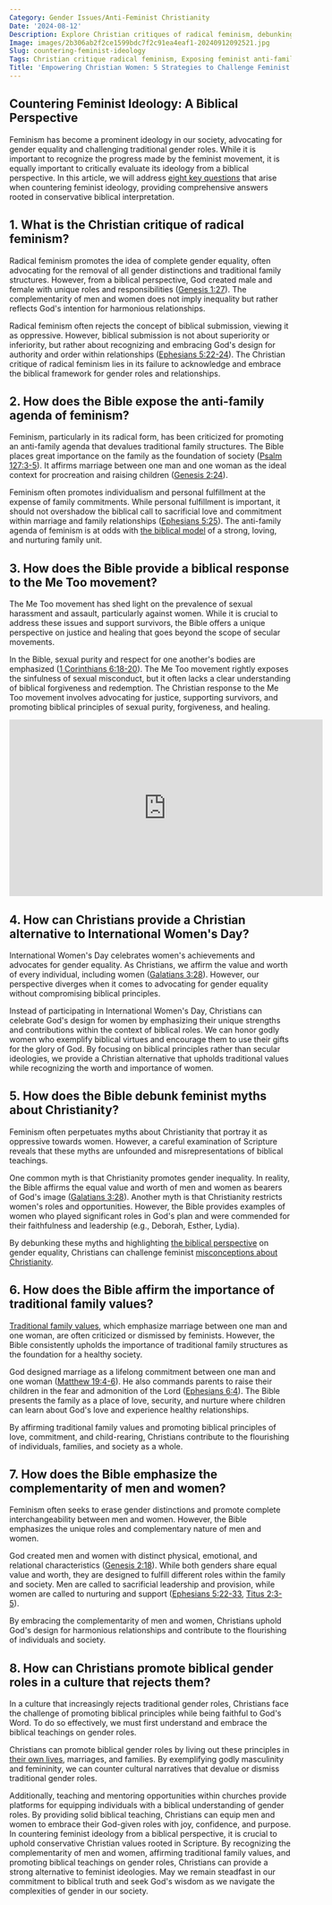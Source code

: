 ```yaml
---
Category: Gender Issues/Anti-Feminist Christianity
Date: '2024-08-12'
Description: Explore Christian critiques of radical feminism, debunking feminist myths through a biblical lens, and providing an alternative perspective on International Women's Day in this insightful article.
Image: images/2b306ab2f2ce1599bdc7f2c91ea4eaf1-20240912092521.jpg
Slug: countering-feminist-ideology
Tags: Christian critique radical feminism, Exposing feminist anti-family agenda, Biblical response Me Too movement, Christian alternative International Women's Day, Debunking feminist myths Christianity
Title: 'Empowering Christian Women: 5 Strategies to Challenge Feminist Ideology'
---
```


## Countering Feminist Ideology: A Biblical Perspective
Feminism has become a prominent ideology in our society, advocating for gender equality and challenging traditional gender roles. While it is important to recognize the progress made by the feminist movement, it is equally important to critically evaluate its ideology from a biblical perspective. In this article, we will address [eight key questions](/biblical-womanhood) that arise when countering feminist ideology, providing comprehensive answers rooted in conservative biblical interpretation.

## 1. What is the Christian critique of radical feminism?
Radical feminism promotes the idea of complete gender equality, often advocating for the removal of all gender distinctions and traditional family structures. However, from a biblical perspective, God created male and female with unique roles and responsibilities ([Genesis 1:27](https://www.bibleref.com/Genesis/1/Genesis-1-27.html)). The complementarity of men and women does not imply inequality but rather reflects God's intention for harmonious relationships.

Radical feminism often rejects the concept of biblical submission, viewing it as oppressive. However, biblical submission is not about superiority or inferiority, but rather about recognizing and embracing God's design for authority and order within relationships ([Ephesians 5:22-24](https://www.bibleref.com/Ephesians/5/Ephesians-5-22.html)). The Christian critique of radical feminism lies in its failure to acknowledge and embrace the biblical framework for gender roles and relationships.

## 2. How does the Bible expose the anti-family agenda of feminism?
Feminism, particularly in its radical form, has been criticized for promoting an anti-family agenda that devalues traditional family structures. The Bible places great importance on the family as the foundation of society ([Psalm 127:3-5](https://www.bibleref.com/Psalm/127/Psalm-127-3.html)). It affirms marriage between one man and one woman as the ideal context for procreation and raising children ([Genesis 2:24](https://www.bibleref.com/Genesis/2/Genesis-2-24.html)).

Feminism often promotes individualism and personal fulfillment at the expense of family commitments. While personal fulfillment is important, it should not overshadow the biblical call to sacrificial love and commitment within marriage and family relationships ([Ephesians 5:25](https://www.bibleref.com/Ephesians/5/Ephesians-5-25.html)). The anti-family agenda of feminism is at odds with [the biblical model](/biblical-marriage-hierarchy) of a strong, loving, and nurturing family unit.

## 3. How does the Bible provide a biblical response to the Me Too movement?
The Me Too movement has shed light on the prevalence of sexual harassment and assault, particularly against women. While it is crucial to address these issues and support survivors, the Bible offers a unique perspective on justice and healing that goes beyond the scope of secular movements.

In the Bible, sexual purity and respect for one another's bodies are emphasized ([1 Corinthians 6:18-20](https://www.bibleref.com/1-Corinthians/6/1-Corinthians-6-18.html)). The Me Too movement rightly exposes the sinfulness of sexual misconduct, but it often lacks a clear understanding of biblical forgiveness and redemption. The Christian response to the Me Too movement involves advocating for justice, supporting survivors, and promoting biblical principles of sexual purity, forgiveness, and healing.


<iframe width="560" height="315" src="https://www.youtube.com/embed/BLr4CrX9NUs" frameborder="0" allow="autoplay; encrypted-media" allowfullscreen></iframe>


## 4. How can Christians provide a Christian alternative to International Women's Day?
International Women's Day celebrates women's achievements and advocates for gender equality. As Christians, we affirm the value and worth of every individual, including women ([Galatians 3:28](https://www.bibleref.com/Galatians/3/Galatians-3-28.html)). However, our perspective diverges when it comes to advocating for gender equality without compromising biblical principles.

Instead of participating in International Women's Day, Christians can celebrate God's design for women by emphasizing their unique strengths and contributions within the context of biblical roles. We can honor godly women who exemplify biblical virtues and encourage them to use their gifts for the glory of God. By focusing on biblical principles rather than secular ideologies, we provide a Christian alternative that upholds traditional values while recognizing the worth and importance of women.

## 5. How does the Bible debunk feminist myths about Christianity?
Feminism often perpetuates myths about Christianity that portray it as oppressive towards women. However, a careful examination of Scripture reveals that these myths are unfounded and misrepresentations of biblical teachings.

One common myth is that Christianity promotes gender inequality. In reality, the Bible affirms the equal value and worth of men and women as bearers of God's image ([Galatians 3:28](https://www.bibleref.com/Galatians/3/Galatians-3-28.html)). Another myth is that Christianity restricts women's roles and opportunities. However, the Bible provides examples of women who played significant roles in God's plan and were commended for their faithfulness and leadership (e.g., Deborah, Esther, Lydia).

By debunking these myths and highlighting [the biblical perspective](/restricting-divorce-grounds) on gender equality, Christians can challenge feminist [misconceptions about Christianity](/debunking-5-common-myths-about-christianity).

## 6. How does the Bible affirm the importance of traditional family values?
[Traditional family values](/uk-christian-identity), which emphasize marriage between one man and one woman, are often criticized or dismissed by feminists. However, the Bible consistently upholds the importance of traditional family structures as the foundation for a healthy society.

God designed marriage as a lifelong commitment between one man and one woman ([Matthew 19:4-6](https://www.bibleref.com/Matthew/19/Matthew-19-4.html)). He also commands parents to raise their children in the fear and admonition of the Lord ([Ephesians 6:4](https://www.bibleref.com/Ephesians/6/Ephesians-6-4.html)). The Bible presents the family as a place of love, security, and nurture where children can learn about God's love and experience healthy relationships.

By affirming traditional family values and promoting biblical principles of love, commitment, and child-rearing, Christians contribute to the flourishing of individuals, families, and society as a whole.

## 7. How does the Bible emphasize the complementarity of men and women?
Feminism often seeks to erase gender distinctions and promote complete interchangeability between men and women. However, the Bible emphasizes the unique roles and complementary nature of men and women.

God created men and women with distinct physical, emotional, and relational characteristics ([Genesis 2:18](https://www.bibleref.com/Genesis/2/Genesis-2-18.html)). While both genders share equal value and worth, they are designed to fulfill different roles within the family and society. Men are called to sacrificial leadership and provision, while women are called to nurturing and support ([Ephesians 5:22-33](https://www.bibleref.com/Ephesians/5/Ephesians-5-22.html), [Titus 2:3-5](https://www.bibleref.com/Titus/2/Titus-2-3.html)).

By embracing the complementarity of men and women, Christians uphold God's design for harmonious relationships and contribute to the flourishing of individuals and society.

## 8. How can Christians promote biblical gender roles in a culture that rejects them?
In a culture that increasingly rejects traditional gender roles, Christians face the challenge of promoting biblical principles while being faithful to God's Word. To do so effectively, we must first understand and embrace the biblical teachings on gender roles.

Christians can promote biblical gender roles by living out these principles in [their own lives](/uncovering-the-divine-journey-of-jesus-exploring-the-life-of-christ), marriages, and families. By exemplifying godly masculinity and femininity, we can counter cultural narratives that devalue or dismiss traditional gender roles.

Additionally, teaching and mentoring opportunities within churches provide platforms for equipping individuals with a biblical understanding of gender roles. By providing solid biblical teaching, Christians can equip men and women to embrace their God-given roles with joy, confidence, and purpose.
In countering feminist ideology from a biblical perspective, it is crucial to uphold conservative Christian values rooted in Scripture. By recognizing the complementarity of men and women, affirming traditional family values, and promoting biblical teachings on gender roles, Christians can provide a strong alternative to feminist ideologies. May we remain steadfast in our commitment to biblical truth and seek God's wisdom as we navigate the complexities of gender in our society.